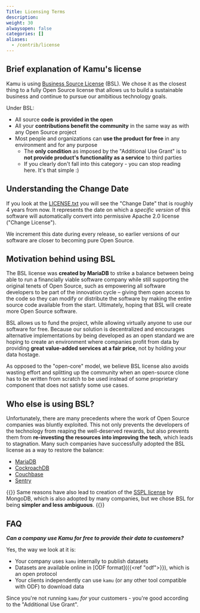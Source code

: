 ```yaml
---
Title: Licensing Terms
description:
weight: 30
alwaysopen: false
categories: []
aliases:
  - /contrib/license
---
```


## Brief explanation of Kamu's license
Kamu is using [Business Source License](https://mariadb.com/bsl-faq-adopting/) (BSL). We chose it as the closest thing to a fully Open Source license that allows us to build a sustainable business and continue to pursue our ambitious technology goals.

Under BSL:

- All source **code is provided in the open**
- All your **contributions benefit the community** in the same way as with any Open Source project
- Most people and organizations can **use the product for free** in any environment and for any purpose
  - The **only condition** as imposed by the "Additional Use Grant" is to **not provide product's functionality as a service** to third parties
  - If you clearly don't fall into this category - you can stop reading here. It's that simple :)

## Understanding the Change Date

If you look at the [LICENSE.txt](https://github.com/kamu-data/kamu-cli/blob/master/LICENSE.txt) you will see the "Change Date" that is roughly 4 years from now. It represents the date on which a _specific version_ of this software will automatically convert into permissive Apache 2.0 license ("Change License").

We increment this date during every release, so earlier versions of our software are closer to becoming pure Open Source.


## Motivation behind using BSL
The BSL license was **created by MariaDB** to strike a balance between being able to run a financially viable software company while still supporting the original tenets of Open Source, such as empowering all software developers to be part of the innovation cycle – giving them open access to the code so they can modify or distribute the software by making the entire source code available from the start. Ultimately, hoping that BSL will create more Open Source software.

BSL allows us to fund the project, while allowing virtually anyone to use our software for free. Because our solution is decentralized and encourages alternative implementations by being developed as an open standard we are hoping to create an environment where companies profit from data by providing **great value-added services at a fair price**, not by holding your data hostage.

As opposed to the "open-core" model, we believe BSL license also avoids wasting effort and splitting up the community when an open-source clone has to be written from scratch to be used instead of some proprietary component that does not satisfy some use cases.


## Who else is using BSL?
Unfortunately, there are many precedents where the work of Open Source companies was bluntly exploited. This not only prevents the developers of the technology from reaping the well-deserved rewards, but also prevents them from **re-investing the resources into improving the tech**, which leads to stagnation. Many such companies have successfully adopted the BSL license as a way to restore the balance:

- [MariaDB](https://mariadb.com/bsl-faq-adopting/)
- [CockroachDB](https://www.cockroachlabs.com/blog/oss-relicensing-cockroachdb/)
- [Couchbase](https://blog.couchbase.com/couchbase-adopts-bsl-license/)
- [Sentry](https://blog.sentry.io/2019/11/06/relicensing-sentry)

{{<info>}}
Same reasons have also lead to creation of the [SSPL license](https://www.mongodb.com/licensing/server-side-public-license/faq) by MongoDB, which is also adopted by many companies, but we chose BSL for being **simpler and less ambiguous**.
{{</info>}}


## FAQ

**_Can a company use Kamu for free to provide their data to customers?_**

Yes, the way we look at it is:

- Your company uses `kamu` internally to publish datasets
- Datasets are available online in [ODF format]({{<ref "odf">}}), which is an open protocol
- Your clients independently can use `kamu` (or any other tool compatible with ODF) to download data

Since you're not running `kamu` _for_ your customers - you're good according to the "Additional Use Grant".

